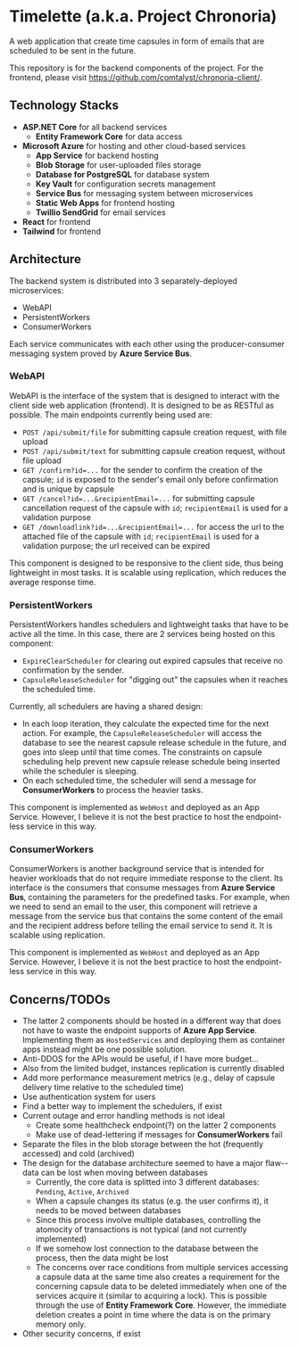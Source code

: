 # Timelette (a.k.a. Project Chronoria)
A web application that create time capsules in form of emails that are scheduled to be sent in the future.  

This repository is for the backend components of the project. For the frontend, please visit https://github.com/comtalyst/chronoria-client/.

## Technology Stacks
- **ASP.NET Core** for all backend services
  - **Entity Framework Core** for data access
- **Microsoft Azure** for hosting and other cloud-based services
  - **App Service** for backend hosting
  - **Blob Storage** for user-uploaded files storage
  - **Database for PostgreSQL** for database system
  - **Key Vault** for configuration secrets management
  - **Service Bus** for messaging system between microservices
  - **Static Web Apps** for frontend hosting
  - **Twillio SendGrid** for email services
- **React** for frontend
- **Tailwind** for frontend

## Architecture
The backend system is distributed into 3 separately-deployed microservices:
- WebAPI
- PersistentWorkers
- ConsumerWorkers  

Each service communicates with each other using the producer-consumer messaging system proved by **Azure Service Bus**.

### WebAPI  
WebAPI is the interface of the system that is designed to interact with the client side web application (frontend). It is designed to be as RESTful as possible. The main endpoints currently being used are:  
- `POST /api/submit/file` for submitting capsule creation request, with file upload
- `POST /api/submit/text` for submitting capsule creation request, without file upload
- `GET /confirm?id=...` for the sender to confirm the creation of the capsule; `id` is exposed to the sender's email only before confirmation and is unique by capsule
- `GET /cancel?id=...&recipientEmail=...` for submitting capsule cancellation request of the capsule with `id`; `recipientEmail` is used for a validation purpose
- `GET /downloadlink?id=...&recipientEmail=...` for access the url to the attached file of the capsule with `id`; `recipientEmail` is used for a validation purpose; the url received can be expired

This component is designed to be responsive to the client side, thus being lightweight in most tasks. It is scalable using replication, which reduces the average response time. 

### PersistentWorkers  
PersistentWorkers handles schedulers and lightweight tasks that have to be active all the time. In this case, there are 2 services being hosted on this component:
- `ExpireClearScheduler` for clearing out expired capsules that receive no confirmation by the sender.
- `CapsuleReleaseScheduler` for "digging out" the capsules when it reaches the scheduled time.

Currently, all schedulers are having a shared design:
- In each loop iteration, they calculate the expected time for the next action. For example, the `CapsuleReleaseScheduler` will access the database to see the nearest capsule release schedule in the future, and goes into sleep until that time comes. The constraints on capsule scheduling help prevent new capsule release schedule being inserted while the scheduler is sleeping.
- On each scheduled time, the scheduler will send a message for **ConsumerWorkers** to process the heavier tasks.  

This component is implemented as `WebHost` and deployed as an App Service. However, I believe it is not the best practice to host the endpoint-less service in this way.

### ConsumerWorkers  
ConsumerWorkers is another background service that is intended for heavier workloads that do not require immediate response to the client. Its interface is the consumers that consume messages from **Azure Service Bus**, containing the parameters for the predefined tasks. For example, when we need to send an email to the user, this component will retrieve a message from the service bus that contains the some content of the email and the recipient address before telling the email service to send it. It is scalable using replication.   

This component is implemented as `WebHost` and deployed as an App Service. However, I believe it is not the best practice to host the endpoint-less service in this way.

## Concerns/TODOs
- The latter 2 components should be hosted in a different way that does not have to waste the endpoint supports of **Azure App Service**. Implementing them as `HostedServices` and deploying them as container apps instead might be one possible solution.
- Anti-DDOS for the APIs would be useful, if I have more budget...
- Also from the limited budget, instances replication is currently disabled
- Add more performance measurement metrics (e.g., delay of capsule delivery time relative to the scheduled time)
- Use authentication system for users
- Find a better way to implement the schedulers, if exist
- Current outage and error handling methods is not ideal
  - Create some healthcheck endpoint(?) on the latter 2 components
  - Make use of dead-lettering if messages for **ConsumerWorkers** fail
- Separate the files in the blob storage between the hot (frequently accessed) and cold (archived)
- The design for the database architecture seemed to have a major flaw--data can be lost when moving between databases
  - Currently, the core data is splitted into 3 different databases: `Pending`, `Active`, `Archived`
  - When a capsule changes its status (e.g. the user confirms it), it needs to be moved between databases
  - Since this process involve multiple databases, controlling the atomocity of transactions is not typical (and not currently implemented)
  - If we somehow lost connection to the database between the process, then the data might be lost
  - The concerns over race conditions from multiple services accessing a capsule data at the same time also creates a requirement for the concerning capsule data to be deleted immediately when one of the services acquire it (similar to acquiring a lock). This is possible through the use of **Entity Framework Core**. However, the immediate deletion creates a point in time where the data is on the primary memory only.
- Other security concerns, if exist
